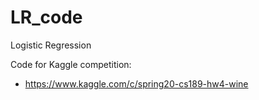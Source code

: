 # LR_code
 Logistic Regression

Code for Kaggle competition:
* https://www.kaggle.com/c/spring20-cs189-hw4-wine
